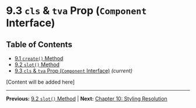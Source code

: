 # 9.3 `cls` & `tva` Prop (`Component` Interface)

## Table of Contents
- [9.1 `create()` Method](./9.1-create-method.md)
- [9.2 `slot()` Method](./9.2-slot-method.md)
- [9.3 `cls` & `tva` Prop (`Component` Interface)](./9.3-cls-tva-prop-component-interface.md) *(current)*

[Content will be added here]

---

**Previous:** [9.2 `slot()` Method](./9.2-slot-method.md) | **Next:** [Chapter 10: Styling Resolution](../10-styling-resolution/index.md)
